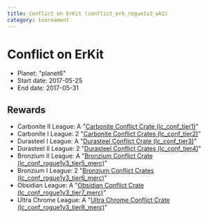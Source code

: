 ```yaml
---
title: Conflict on ErKit (conflict_erk_rogue1v3_wk2)
category: tournament
---
```

# Conflict on ErKit

  * Planet: "planet6"
  * Start date: 2017-05-25
  * End date: 2017-05-31

## Rewards

  * Carbonite II League: A "[Carbonite Conflict Crate (lc_conf_tier1)](lc_conf_tier1.html)"
  * Carbonite I League: 2 "[Carbonite Conflict Crates (lc_conf_tier2)](lc_conf_tier2.html)"
  * Durasteel I League: A "[Durasteel Conflict Crate (lc_conf_tier3)](lc_conf_tier3.html)"
  * Durasteel II League: 2 "[Durasteel Conflict Crates (lc_conf_tier4)](lc_conf_tier4.html)"
  * Bronzium II League: A "[Bronzium Conflict Crate (lc_conf_rogue1v3_tier5_merc)](lc_conf_rogue1v3_tier5_merc.html)"
  * Bronzium I League: 2 "[Bronzium Conflict Crates (lc_conf_rogue1v3_tier6_merc)](lc_conf_rogue1v3_tier6_merc.html)"
  * Obsidian League: A "[Obsidian Conflict Crate (lc_conf_rogue1v3_tier7_merc)](lc_conf_rogue1v3_tier7_merc.html)"
  * Ultra Chrome League: A "[Ultra Chrome Conflict Crate (lc_conf_rogue1v3_tier8_merc)](lc_conf_rogue1v3_tier8_merc.html)"
